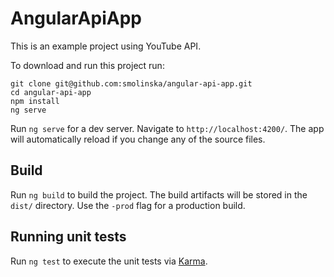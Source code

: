 # AngularApiApp

This is an example project using YouTube API.

To download and run this project run:

```
git clone git@github.com:smolinska/angular-api-app.git
cd angular-api-app
npm install
ng serve
```


Run `ng serve` for a dev server. Navigate to `http://localhost:4200/`. The app will automatically reload if you change any of the source files.

## Build

Run `ng build` to build the project. The build artifacts will be stored in the `dist/` directory. Use the `-prod` flag for a production build.

## Running unit tests

Run `ng test` to execute the unit tests via [Karma](https://karma-runner.github.io).

